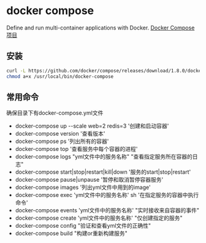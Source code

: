 docker compose
==============

Define and run multi-container applications with Docker.
[Docker Compose项目](https://github.com/docker/compose)

## 安装
```bash
curl -L https://github.com/docker/compose/releases/download/1.8.0/docker-compose-`uname -s`-`uname -m` > /usr/local/bin/docker-compose
chmod a+x /usr/local/bin/docker-compose
```

## 常用命令
确保目录下有docker-compose.yml文件

* docker-compose up --scale web=2 redis=3 '创建和启动容器'
* docker-compose version '查看版本'
* docker-compose ps '列出所有的容器'
* docker-compose top '查看服务中每个容器的进程'
* docker-compose logs "yml文件中的服务名称"  "查看指定服务所在容器的日志"
* docker-compose start|stop|restart|kill|down '服务的start|stop|restart'
* docker-compose pause|unpause '暂停和取消暂停容器服务'
* docker-compose images '列出yml文件中用到的image'
* docker-compose exec 'yml文件中的服务名称' sh '在指定服务的容器中执行命令'
* docker-compose events 'yml文件中的服务名称' "实时接收来自容器的事件"
* docker-compose create 'yml文件中的服务名称' "仅创建指定的服务"
* docker-compose config "验证和查看yml文件的正确性"
* docker-compose build "构建or重新构建服务"
